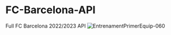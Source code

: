 # FC-Barcelona-API
Full FC Barcelona 2022/2023 API
![EntrenamentPrimerEquip-060](https://user-images.githubusercontent.com/96486230/185238017-34ac9afd-4edc-48f9-969a-6daeb87d71c9.jpeg)
